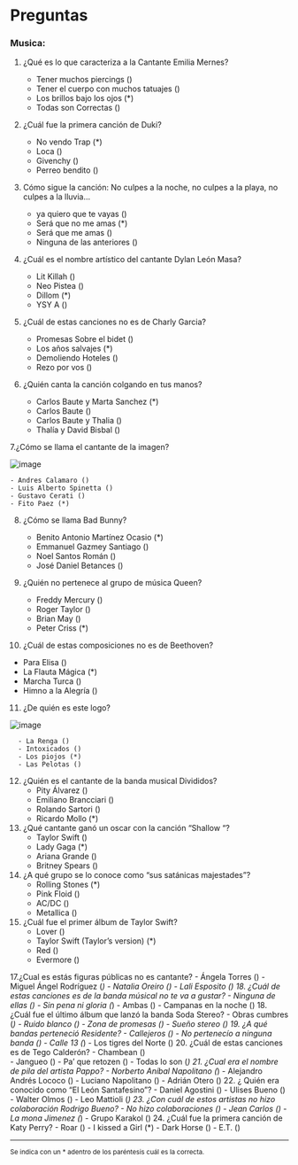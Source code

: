# Preguntas 
### Musica:
1. ¿Qué es lo que caracteriza a la Cantante Emilia Mernes? 
    - Tener muchos piercings () 
    - Tener el cuerpo con muchos tatuajes () 
    - Los brillos bajo los ojos (*) 
    - Todas son Correctas ()
2. ¿Cuál fue la primera canción de Duki?
    - No vendo Trap (*) 
    - Loca () 
    - Givenchy () 
    - Perreo  bendito () 
3. Cómo sigue la canción: No culpes a la noche, no culpes a la playa, no culpes a la lluvia…
    - ya quiero que te vayas () 
    - Será que no me amas (*) 
    - Será que me amas () 
    - Ninguna de las anteriores () 

4. ¿Cuál es el nombre artístico del cantante Dylan León Masa?
    - Lit Killah () 
    - Neo Pistea () 
    - Dillom (*) 
    - YSY A () 
5. ¿Cuál de estas canciones no es de Charly Garcia?
    - Promesas Sobre el bidet () 
    - Los años salvajes  (*) 
    - Demoliendo Hoteles () 
    - Rezo por vos () 
6. ¿Quién canta la canción colgando en tus manos?
    - Carlos Baute y Marta Sanchez (*) 
    - Carlos Baute () 
    - Carlos Baute y Thalia () 
    - Thalía y David Bisbal () 

7.¿Cómo se llama el cantante de la imagen?

![image](https://user-images.githubusercontent.com/100932704/195141571-c9669287-160a-4010-a8db-7bacce179d4a.png)

    - Andres Calamaro () 
    - Luis Alberto Spinetta () 
    - Gustavo Cerati () 
    - Fito Paez (*) 
8. ¿Cómo se llama Bad Bunny?
      - Benito Antonio Martínez Ocasio (*) 
      - Emmanuel Gazmey Santiago () 
      - Noel Santos Román () 
      - José Daniel Betances () 

9. ¿Quién no pertenece al grupo de música Queen?
      - Freddy Mercury () 
      - Roger Taylor () 
      - Brian May () 
      - Peter Criss (*) 
10. ¿Cuál de estas composiciones no es de Beethoven?
  - Para Elisa () 
  - La Flauta Mágica (*) 
  - Marcha Turca () 
  - Himno a la Alegría () 

11. ¿De quién es este logo? 

![image](https://user-images.githubusercontent.com/100932704/195142927-09fc687d-dc54-48cb-b9fd-4375f49d12ac.png)

      - La Renga () 
      - Intoxicados () 
      - Los piojos (*) 
      - Las Pelotas () 

 12. ¿Quién es el cantante de la banda musical Divididos?
      - Pity Álvarez () 
      - Emiliano Brancciari () 
      - Rolando Sartori () 
      - Ricardo Mollo (*) 
 13. ¿Qué cantante ganó un oscar con la canción “Shallow “?
      - Taylor Swift ()  
      - Lady Gaga (*)  
      - Ariana Grande ()  
      - Britney Spears ()  
14. ¿A qué grupo se lo conoce como “sus satánicas majestades”?
      - Rolling Stones (*) 
      - Pink Floid () 
      - AC/DC () 
      - Metallica () 
16. ¿Cuál fue el primer álbum de Taylor Swift?
      - Lover () 
      - Taylor Swift (Taylor’s version)  (*) 
      - Red () 
      - Evermore () 

17.¿Cual es estás figuras públicas no es cantante?
      - Ángela Torres () 
      - Miguel Ángel Rodríguez (*) 
      - Natalia Oreiro () 
      - Lali Esposito () 
18. ¿Cuál de estas canciones es de la banda músical no te va a gustar?
      - Ninguna de ellas () 
      - Sin pena ni gloria (*) 
      - Ambas () 
      - Campanas en la noche () 
18. ¿Cuál fue el último álbum que lanzó la banda Soda Stereo?
      - Obras cumbres (*) 
      - Ruido blanco () 
      - Zona de promesas () 
      - Sueño stereo () 
19. ¿A qué bandas perteneció Residente?
      - Callejeros () 
      - No pertenecío a ninguna banda () 
      - Calle 13 (*) 
      - Los tigres del Norte () 
20. ¿Cuál de estas canciones es de Tego Calderón?
      - Chambean ()  
      - Jangueo () 
      - Pa’ que retozen () 
      - Todas lo son (*) 
21. ¿Cual era el nombre de pila del artista Pappo?
      - Norberto Aníbal Napolitano (*) 
      - Alejandro Andrés Lococo () 
      - Luciano Napolitano () 
      - Adrián Otero () 
22. ¿ Quién era conocido como “El León Santafesino”?
      - Daniel Agostini () 
      - Ulises Bueno () 
      - Walter Olmos () 
      - Leo Mattioli (*)
23. ¿Con cuál de estos artistas no hizo colaboración Rodrigo Bueno?
      - No hizo colaboraciones () 
      - Jean Carlos () 
      - La mona Jimenez (*) 
      - Grupo Karakol () 
24. ¿Cuál fue la primera canción de Katy Perry?
      - Roar () 
      - I kissed a Girl (*) 
      - Dark Horse () 
      - E.T. () 
    
<hr></hr>  
<sup>Se indica con un * adentro de los paréntesis cuál es la correcta.</sup>




